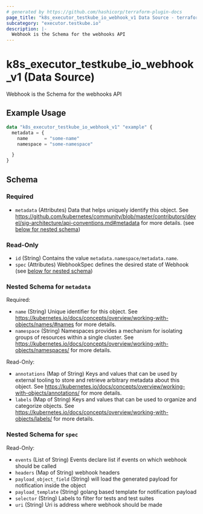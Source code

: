```yaml
---
# generated by https://github.com/hashicorp/terraform-plugin-docs
page_title: "k8s_executor_testkube_io_webhook_v1 Data Source - terraform-provider-k8s"
subcategory: "executor.testkube.io"
description: |-
  Webhook is the Schema for the webhooks API
---
```


# k8s_executor_testkube_io_webhook_v1 (Data Source)

Webhook is the Schema for the webhooks API

## Example Usage

```terraform
data "k8s_executor_testkube_io_webhook_v1" "example" {
  metadata = {
    name      = "some-name"
    namespace = "some-namespace"

  }
}
```

<!-- schema generated by tfplugindocs -->
## Schema

### Required

- `metadata` (Attributes) Data that helps uniquely identify this object. See https://github.com/kubernetes/community/blob/master/contributors/devel/sig-architecture/api-conventions.md#metadata for more details. (see [below for nested schema](#nestedatt--metadata))

### Read-Only

- `id` (String) Contains the value `metadata.namespace/metadata.name`.
- `spec` (Attributes) WebhookSpec defines the desired state of Webhook (see [below for nested schema](#nestedatt--spec))

<a id="nestedatt--metadata"></a>
### Nested Schema for `metadata`

Required:

- `name` (String) Unique identifier for this object. See https://kubernetes.io/docs/concepts/overview/working-with-objects/names/#names for more details.
- `namespace` (String) Namespaces provides a mechanism for isolating groups of resources within a single cluster. See https://kubernetes.io/docs/concepts/overview/working-with-objects/namespaces/ for more details.

Read-Only:

- `annotations` (Map of String) Keys and values that can be used by external tooling to store and retrieve arbitrary metadata about this object. See https://kubernetes.io/docs/concepts/overview/working-with-objects/annotations/ for more details.
- `labels` (Map of String) Keys and values that can be used to organize and categorize objects. See https://kubernetes.io/docs/concepts/overview/working-with-objects/labels/ for more details.


<a id="nestedatt--spec"></a>
### Nested Schema for `spec`

Read-Only:

- `events` (List of String) Events declare list if events on which webhook should be called
- `headers` (Map of String) webhook headers
- `payload_object_field` (String) will load the generated payload for notification inside the object
- `payload_template` (String) golang based template for notification payload
- `selector` (String) Labels to filter for tests and test suites
- `uri` (String) Uri is address where webhook should be made
